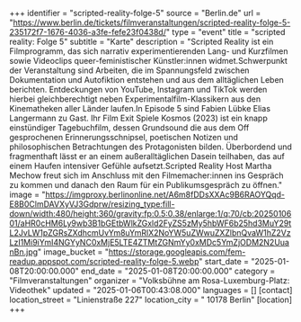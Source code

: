 +++
identifier = "scripted-reality-folge-5"
source = "Berlin.de"
url = "https://www.berlin.de/tickets/filmveranstaltungen/scripted-reality-folge-5-235172f7-1676-4036-a3fe-fefe23f0438d/"
type = "event"
title = "scripted reality: Folge 5"
subtitle = "Karte"
description = "Scripted Reality ist ein Filmprogramm, das sich narrativ experimentierenden Lang- und Kurzfilmen sowie Videoclips queer-feministischer Künstler:innen widmet.Schwerpunkt der Veranstaltung sind Arbeiten, die im Spannungsfeld zwischen Dokumentation und Autofiktion entstehen und aus dem alltäglichen Leben berichten. Entdeckungen von YouTube, Instagram und TikTok werden hierbei gleichberechtigt neben Experimentalfilm-Klassikern aus den Kinematheken aller Länder laufen.In Episode 5 sind Fabien Lübke  Elias Langermann zu Gast. Ihr Film Exit Spiele Kosmos (2023) ist ein knapp einstündiger Tagebuchfilm, dessen Grundsound die aus dem Off gesprochenen Erinnerungsschnipsel, poetischen Notizen und philosophischen Betrachtungen des Protagonisten bilden. Überbordend und fragmenthaft lässt er an einem außeralltäglichen Dasein teilhaben, das auf einem Haufen intensiver Gefühle aufsetzt.Scripted Reality Host Martha Mechow freut sich im Anschluss mit den Filmemacher:innen ins Gespräch zu kommen und danach den Raum für ein Publikumsgespräch zu öffnen."
image = "https://imgproxy.berlinonline.net/A6m8fDDsXXAc9B6RAOYQqd-E8B0ClmDAVXyVJ3Gdprw/resizing_type:fill-down/width:480/height:360/gravity:fp:0.5:0.38/enlarge:1/q:70/cb:2025010601/aHR0cHM6Ly9wb3B1bGEtbWlkZGxld2FyZS5zMy5hbWF6b25hd3MuY29tL2JvLW1pZGRsZXdhcmUvYm8uYmRlX2NoYW5uZWwuZXZlbnQvaW1hZ2VzLzI1Mi9iYmI4NGYyNC0xMjE5LTE4ZTMtZGNmYy0xMDc5YmZjODM2N2UuanBn.jpg"
image_bucket = "https://storage.googleapis.com/fem-readup.appspot.com/scripted-reality-folge-5.webp"
start_date = "2025-01-08T20:00:00.000"
end_date = "2025-01-08T20:00:00.000"
category = "Filmveranstaltungen"
organizer = "Volksbühne am Rosa-Luxemburg-Platz: Videothek"
updated = "2025-01-06T00:43:08.000"
languages = []
[contact]
location_street = "Linienstraße 227"
location_city = " 10178 Berlin"
[location]
+++